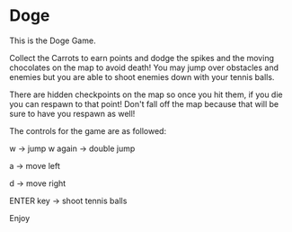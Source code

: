 # Doge

This is the Doge Game.

Collect the Carrots to earn points and dodge the spikes and the moving chocolates on the map to avoid death! You may jump over obstacles
and enemies but you are able to shoot enemies down with your tennis balls. 

There are hidden checkpoints on the map so once you hit them, if you die you can respawn to that point! Don't fall off the map because
that will be sure to have you respawn as well!

The controls for the game are as followed:
  
  w -> jump
  w again -> double jump
  
  a -> move left
  
  d -> move right
  
  ENTER key -> shoot tennis balls


Enjoy

